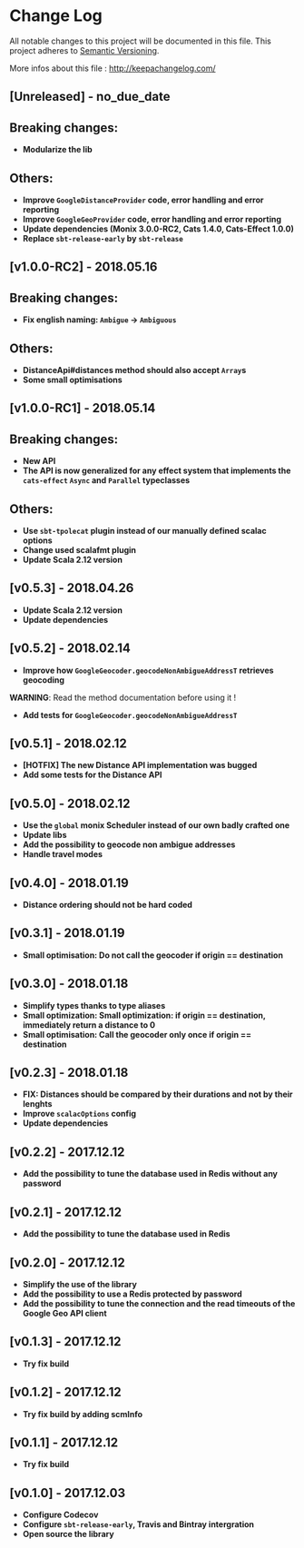 # Change Log
All notable changes to this project will be documented in this file.
This project adheres to [Semantic Versioning](http://semver.org/).

More infos about this file : http://keepachangelog.com/

## [Unreleased] - no_due_date

Breaking changes:
-----------------

- **Modularize the lib**

Others:
-------

- **Improve `GoogleDistanceProvider` code, error handling and error reporting**
- **Improve `GoogleGeoProvider` code, error handling and error reporting**
- **Update dependencies (Monix 3.0.0-RC2, Cats 1.4.0, Cats-Effect 1.0.0)**
- **Replace `sbt-release-early` by `sbt-release`**

## [v1.0.0-RC2] - 2018.05.16

Breaking changes:
-----------------

- **Fix english naming: `Ambigue` -> `Ambiguous`**

Others:
-------

- **DistanceApi#distances method should also accept `Array`s**
- **Some small optimisations**

## [v1.0.0-RC1] - 2018.05.14

Breaking changes:
-----------------

- **New API**
- **The API is now generalized for any effect system that implements the `cats-effect` `Async` and `Parallel` typeclasses**

Others:
-------

- **Use `sbt-tpolecat` plugin instead of our manually defined scalac options**
- **Change used scalafmt plugin**
- **Update Scala 2.12 version**

## [v0.5.3] - 2018.04.26

- **Update Scala 2.12 version**
- **Update dependencies**

## [v0.5.2] - 2018.02.14

- **Improve how `GoogleGeocoder.geocodeNonAmbigueAddressT` retrieves geocoding**

**WARNING**: Read the method documentation before using it !

- **Add tests for `GoogleGeocoder.geocodeNonAmbigueAddressT`**

## [v0.5.1] - 2018.02.12

- **[HOTFIX] The new Distance API implementation was bugged**
- **Add some tests for the Distance API**

## [v0.5.0] - 2018.02.12

- **Use the `global` monix Scheduler instead of our own badly crafted one**
- **Update libs**
- **Add the possibility to geocode non ambigue addresses**
- **Handle travel modes**

## [v0.4.0] - 2018.01.19

- **Distance ordering should not be hard coded**

## [v0.3.1] - 2018.01.19

- **Small optimisation: Do not call the geocoder if origin == destination**

## [v0.3.0] - 2018.01.18

- **Simplify types thanks to type aliases**
- **Small optimization: Small optimization: if origin == destination, immediately return a distance to 0**
- **Small optimisation: Call the geocoder only once if origin == destination**

## [v0.2.3] - 2018.01.18

- **FIX: Distances should be compared by their durations and not by their lenghts**
- **Improve `scalacOptions` config**
- **Update dependencies**

## [v0.2.2] - 2017.12.12

- **Add the possibility to tune the database used in Redis without any password**

## [v0.2.1] - 2017.12.12

- **Add the possibility to tune the database used in Redis**

## [v0.2.0] - 2017.12.12

- **Simplify the use of the library**
- **Add the possibility to use a Redis protected by password**
- **Add the possibility to tune the connection and the read timeouts of the Google Geo API client**

## [v0.1.3] - 2017.12.12

- **Try fix build**

## [v0.1.2] - 2017.12.12

- **Try fix build by adding scmInfo**

## [v0.1.1] - 2017.12.12

- **Try fix build**

## [v0.1.0] - 2017.12.03

- **Configure Codecov**
- **Configure `sbt-release-early`, Travis and Bintray intergration** 
- **Open source the library**